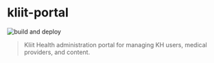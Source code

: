 # kliit-portal

<!-- badges -->
![build and deploy](https://github.com/kliit-health/kliit-portal/workflows/Build%20and%20Deploy%20kh-portal%20Docker%20Image/badge.svg)

> Kliit Health administration portal for managing KH users, medical providers, and content.